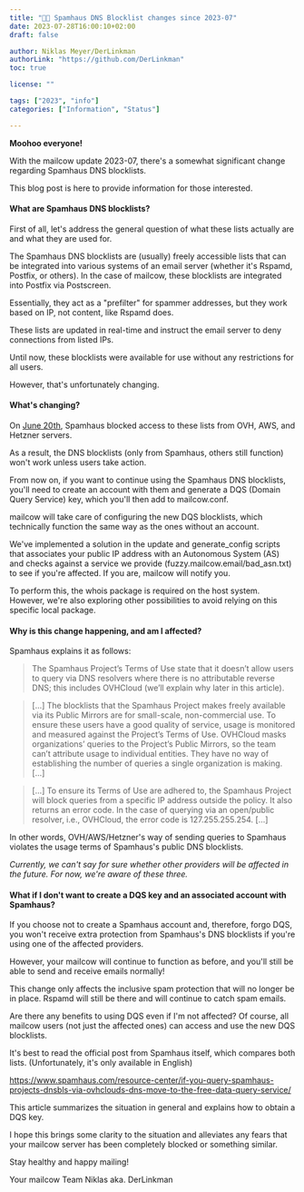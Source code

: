 ```yaml
---
title: "🛑📜 Spamhaus DNS Blocklist changes since 2023-07"
date: 2023-07-28T16:00:10+02:00
draft: false

author: Niklas Meyer/DerLinkman
authorLink: "https://github.com/DerLinkman"
toc: true

license: ""

tags: ["2023", "info"]
categories: ["Information", "Status"]

---
```


**Moohoo everyone!**

With the mailcow update 2023-07, there's a somewhat significant change regarding Spamhaus DNS blocklists.

This blog post is here to provide information for those interested.

<!--more-->

#### What are Spamhaus DNS blocklists?
First of all, let's address the general question of what these lists actually are and what they are used for.

The Spamhaus DNS blocklists are (usually) freely accessible lists that can be integrated into various systems of an email server (whether it's Rspamd, Postfix, or others). In the case of mailcow, these blocklists are integrated into Postfix via Postscreen.

Essentially, they act as a "prefilter" for spammer addresses, but they work based on IP, not content, like Rspamd does.

These lists are updated in real-time and instruct the email server to deny connections from listed IPs.

Until now, these blocklists were available for use without any restrictions for all users.

However, that's unfortunately changing.

#### What's changing?
On [June 20th](https://twitter.com/spamhaus/status/1671141604705333248), Spamhaus blocked access to these lists from OVH, AWS, and Hetzner servers.

As a result, the DNS blocklists (only from Spamhaus, others still function) won't work unless users take action.

From now on, if you want to continue using the Spamhaus DNS blocklists, you'll need to create an account with them and generate a DQS (Domain Query Service) key, which you'll then add to mailcow.conf.

mailcow will take care of configuring the new DQS blocklists, which technically function the same way as the ones without an account.

We've implemented a solution in the update and generate_config scripts that associates your public IP address with an Autonomous System (AS) and checks against a service we provide (fuzzy.mailcow.email/bad_asn.txt) to see if you're affected. If you are, mailcow will notify you.

To perform this, the whois package is required on the host system. However, we're also exploring other possibilities to avoid relying on this specific local package.

#### Why is this change happening, and am I affected?
Spamhaus explains it as follows:

> The Spamhaus Project’s Terms of Use state that it doesn’t allow users to query via DNS resolvers where there is no attributable reverse DNS; this includes OVHCloud (we’ll explain why later in this article).

> [...] The blocklists that the Spamhaus Project makes freely available via its Public Mirrors are for small-scale, non-commercial use. To ensure these users have a good quality of service, usage is monitored and measured against the Project’s Terms of Use. OVHCloud masks organizations’ queries to the Project’s Public Mirrors, so the team can’t attribute usage to individual entities. They have no way of establishing the number of queries a single organization is making. [...]

> [...] To ensure its Terms of Use are adhered to, the Spamhaus Project will block queries from a specific IP address outside the policy. It also returns an error code. In the case of querying via an open/public resolver, i.e., OVHCloud, the error code is 127.255.255.254. [...]

In other words, OVH/AWS/Hetzner's way of sending queries to Spamhaus violates the usage terms of Spamhaus's public DNS blocklists.

*Currently, we can't say for sure whether other providers will be affected in the future. For now, we're aware of these three.*

#### What if I don't want to create a DQS key and an associated account with Spamhaus?
If you choose not to create a Spamhaus account and, therefore, forgo DQS, you won't receive extra protection from Spamhaus's DNS blocklists if you're using one of the affected providers.

However, your mailcow will continue to function as before, and you'll still be able to send and receive emails normally!

This change only affects the inclusive spam protection that will no longer be in place. Rspamd will still be there and will continue to catch spam emails.

Are there any benefits to using DQS even if I'm not affected?
Of course, all mailcow users (not just the affected ones) can access and use the new DQS blocklists.

It's best to read the official post from Spamhaus itself, which compares both lists. (Unfortunately, it's only available in English)

https://www.spamhaus.com/resource-center/if-you-query-spamhaus-projects-dnsbls-via-ovhclouds-dns-move-to-the-free-data-query-service/

This article summarizes the situation in general and explains how to obtain a DQS key.

I hope this brings some clarity to the situation and alleviates any fears that your mailcow server has been completely blocked or something similar.

Stay healthy and happy mailing!

Your mailcow Team
Niklas aka. DerLinkman